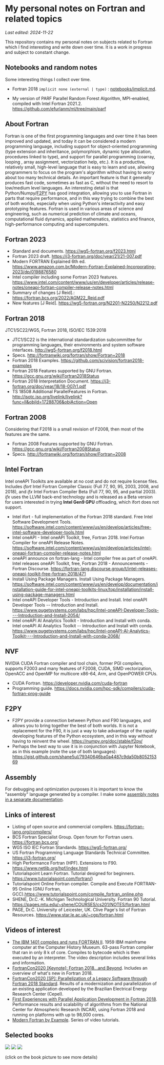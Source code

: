 # My personal notes on Fortran and related topics

*Last edited: 2024-11-22*

This repository contains my personal notes on subjects related to Fortran which I find interesting and write down over time. It is a work in progress and subject to constant change.

## Notebooks and random notes



Some interesting things I collect over time.

* Fortran 2018 `implicit none (external | type)` : [notebooks/implicit.md](notebooks/implicit.md).

* My version of PARF Parallel Random Forest Algorithm, MPI-enabled, compiled with Intel Fortran 2021.2. <https://github.com/efurlanm/ml/tree/main/parf>

## About Fortran

Fortran is one of the first programming languages and over time it has been improved and updated, and today it can be considered a modern programming language, including support for object-oriented programming (type extension and inheritance, polymorphism, dynamic type allocation, procedures linked to type), and support for parallel programming (coarray, looping , array assignment, vectorization help, etc.). It is a productive, relatively small, high-level language that is easy to learn and use, allowing programmers to focus on the program's algorithm without having to worry about too many technical details. An important feature is that it generally produces fast code, sometimes as fast as C, without the need to resort to low/medium level languages. An interesting detail is that Python/Numpy/[F2PY](https://numpy.org/doc/stable/f2py/) has good integration, allowing you to use Fortran in parts that require performance, and in this way trying to combine the best of both worlds, especially when using Python's interactivity and easy prototyping features. Fortran is used in various areas of science and engineering, such as numerical prediction of climate and oceans, computational fluid dynamics, applied mathematics, statistics and finance, high-performance computing and supercomputers.

## Fortran 2023

* Standard and documents. <https://wg5-fortran.org/f2023.html>
* Fortran 2023 draft. <https://j3-fortran.org/doc/year/21/21-007.pdf>
* Modern FORTRAN Explained 6th ed. <https://www.amazon.com.br/Modern-Fortran-Explained-Incorporating-2023/dp/0198876580>
* Intel compiler including some Fortran 2023 features. <https://www.intel.com/content/www/us/en/developer/articles/release-notes/oneapi-fortran-compiler-release-notes.html>
* Summary of changes [J Reid].: <https://fortran.bcs.org/2022/AGM22_Reid.pdf>
* New features [J Reid]. <https://wg5-fortran.org/N2201-N2250/N2212.pdf>

## Fortran 2018

JTC1/SC22/WG5, Fortran 2018, ISO/IEC 1539:2018

* JTC1/SC22 is the international standardization subcommittee for programming languages, their environments and system software interfaces. <http://wg5-fortran.org/f2018.html>
* Specs. <http://fortranwiki.org/fortran/show/Fortran+2018>
* Fortran 2018 Examples. <https://github.com/scivision/fortran2018-examples>
* Fortran 2018 Features supported by GNU Fortran. <https://gcc.gnu.org/wiki/Fortran2018Status>
* Fortran 2018 Interpretation Document. <https://j3-fortran.org/doc/year/18/18-007r1.pdf>
* TS 18508 Additional ParallelFeatures in Fortran. <http://isotc.iso.org/livelink/livelink?func=ll&objId=17288706&objAction=Open>

## Fortran 2008

Considering that F2018 is a small revision of F2008, then most of the features are the same.

* Fortran 2008 Features supported by GNU Fortran. <https://gcc.gnu.org/wiki/Fortran2008Status>
* Specs. <http://fortranwiki.org/fortran/show/Fortran+2008>

## Intel Fortran

Intel oneAPI Toolkits are available at no cost and do not require license files. Includes *ifort* Intel Fortran Compiler Classic (Full 77, 90, 95, 2003, 2008, and 2018), and *ifx* Intel Fortran Compiler Beta (Full 77, 90, 95, and partial 2003). *ifx* uses the LLVM back-end technology and is released as a Beta version for users interested in trying **Intel Gen9 GPU** offloading, which ifort does not support.

- Intel ifort - full implementation of the Fortran 2018 standard. Free Intel Software Development Tools. <https://software.intel.com/content/www/us/en/develop/articles/free-intel-software-developer-tools.html>
- Intel oneAPI - Intel oneAPI Toolkit, free, Fortran 2018. Intel Fortran Compiler for oneAPI Release Notes. <https://software.intel.com/content/www/us/en/develop/articles/intel-oneapi-fortran-compiler-release-notes.html>
- oneAPI announce on fortran-lang - Intel compiler free as part of oneAPI. Intel releases oneAPI Toolkit, free, Fortran 2018 - Announcements - Fortran Discourse. <https://fortran-lang.discourse.group/t/intel-releases-oneapi-toolkit-free-fortran-2018/471>
- Install Using Package Managers. Install Using Package Managers.  <https://software.intel.com/content/www/us/en/develop/documentation/installation-guide-for-intel-oneapi-toolkits-linux/top/installation/install-using-package-managers.html>
- Intel oneAPI Developer Tools - Introduction and Install. Intel oneAPI Developer Tools -- Introduction and Install. <https://www.pugetsystems.com/labs/hpc/Intel-oneAPI-Developer-Tools----Introduction-and-Install-2054/>
- Intel oneAPI AI Analytics Toolkit - Introduction and Install with conda. Intel oneAPI AI Analytics Toolkit -- Introduction and Install with conda. <https://www.pugetsystems.com/labs/hpc/Intel-oneAPI-AI-Analytics-Toolkit----Introduction-and-Install-with-conda-2068/>

## NVF

NVIDIA CUDA Fortran compiler and tool chain, former PGI compilers, supports F2003 and many features of F2008, CUDA, SIMD vectorization, OpenACC and OpenMP for multicore x86-64, Arm, and OpenPOWER CPUs.

* CUDA Fortran. <https://developer.nvidia.com/cuda-fortran>
* Programming guide. <https://docs.nvidia.com/hpc-sdk/compilers/cuda-fortran-prog-guide>

## F2PY

* F2PY provide a connection between Python and F90 languages, and allows you to bring together the best of both worlds. It is not a replacement for the F90, it is just a way to take advantage of the rapidly developing features of the Python ecosystem, and in this way without having to reinvent the wheel. <https://numpy.org/doc/stable/f2py/>
* Perhaps the best way to use it is in conjunction with Jupyter Notebook, as in this example (note the use of both languages): <https://gist.github.com/shane5ul/79340646ba0a4487c9da50b805215369>

## Assembly

For debugging and optimization purposes it is important to know the "assembly" language generated by a compiler. I make some [assembly notes in a separate documentation](https://efurlanm.github.io/ldi/assembly/).

## Links of interest

* Listing of open source and commercial compilers. <https://fortran-lang.org/compilers/>
* BCS Fortran Specialist Group. Open forum for Fortran users. <https://fortran.bcs.org/>
* WG5 ISO IEC Fortran Standards. <https://wg5-fortran.org/>
* US Fortran Programming Language Standards Technical Committee. <https://j3-fortran.org/>
* High Performance Fortran (HPF). Extensions to F90. <https://www.netlib.org/hpf/index.html>
* Tutorialspoint Learn Fortran. Tutorial designed for beginners. https://www.tutorialspoint.com/fortran/)
* Tutorialspoint Online Fortran compiler. Compile and Execute FORTRAN-95 Online (GNU Fortran, GCC).<https://www.tutorialspoint.com/compile_fortran_online.php>
* SHENE, Dr.C.-K. Michigan Technological University. Fortran 90 Tutorial. <https://pages.mtu.edu/~shene/COURSES/cs201/NOTES/fortran.html>
* PAGE, Dr.C. University of Leicester, UK. Clive Page's list of Fortran Resources. <https://www.star.le.ac.uk/~cgp/fortran.html>

## Videos of interest

* [The IBM 1401 compiles and runs FORTRAN II](https://youtu.be/uFQ3sajIdaM). 1959 IBM mainframe computer at the Computer History Museum. 63-pass Fortran compiler that ran in only 8 k of core. Compiles to bytecode which is then executed by an interpreter. The video description includes several links and information.
* [FortranCon2020 [Keynote]: Fortran 2018...and Beyond](https://youtu.be/mn8QMp6J3R0). Includes an overview of what's new in Fortran 2018.
* [FortranCon2020 [SP]: Parallelization of a Legacy Software through Fortran 2018 Standard](https://youtu.be/ib4ZZ7xJwJk). Results of a modernization and parallelization of an existing application developed by the Brazilian Electrical Energy Research Center (Cepel).
* [First Experiences with Parallel Application Development in Fortran 2018](https://youtu.be/01-ez4v4YPc). Performance results and scalability of algorithms from the National Center for Atmospheric Research (NCAR), using Fortran 2018 and running on platforms with up to 98,000 cores.
* [Modern Fortran by Example](https://www.youtube.com/user/hexafoil/videos). Series of video tutorials.

## Selected books

[![](img/ray2020.jpg)](https://www.google.com.br/books/edition/Fortran_2018_with_Parallel_Programming/_natDwAAQBAJ) [![](img/cohen2018.jpg)](https://www.google.com.br/books/edition/Modern_Fortran_Explained/sB1rDwAAQBAJ) [![](img/chapman2017.jpg)](https://www.google.com.br/books/edition/FORTRAN_FOR_SCIENTISTS_ENGINEERS/OQhBMQAACAAJ)

(click on the book picture to see more details)
